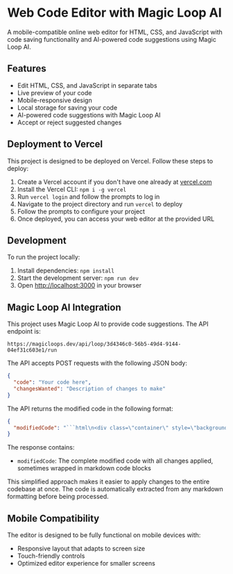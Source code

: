 # Web Code Editor with Magic Loop AI

A mobile-compatible online web editor for HTML, CSS, and JavaScript with code saving functionality and AI-powered code suggestions using Magic Loop AI.

## Features

- Edit HTML, CSS, and JavaScript in separate tabs
- Live preview of your code
- Mobile-responsive design
- Local storage for saving your code
- AI-powered code suggestions with Magic Loop AI
- Accept or reject suggested changes

## Deployment to Vercel

This project is designed to be deployed on Vercel. Follow these steps to deploy:

1. Create a Vercel account if you don't have one already at [vercel.com](https://vercel.com)
2. Install the Vercel CLI: `npm i -g vercel`
3. Run `vercel login` and follow the prompts to log in
4. Navigate to the project directory and run `vercel` to deploy
5. Follow the prompts to configure your project
6. Once deployed, you can access your web editor at the provided URL

## Development

To run the project locally:

1. Install dependencies: `npm install`
2. Start the development server: `npm run dev`
3. Open [http://localhost:3000](http://localhost:3000) in your browser

## Magic Loop AI Integration

This project uses Magic Loop AI to provide code suggestions. The API endpoint is:
```
https://magicloops.dev/api/loop/3d4346c0-56b5-49d4-9144-04ef31c603e1/run
```

The API accepts POST requests with the following JSON body:
```json
{
  "code": "Your code here",
  "changesWanted": "Description of changes to make"
}
```

The API returns the modified code in the following format:
```json
{
  "modifiedCode": "```html\n<div class=\"container\" style=\"background-color: #121212; color: #ffffff;\">\n  <h1>Bob is fun</h1>\n  <p>Start editing to see some magic happen!</p>\n</div>\n```"
}
```

The response contains:
- `modifiedCode`: The complete modified code with all changes applied, sometimes wrapped in markdown code blocks

This simplified approach makes it easier to apply changes to the entire codebase at once. The code is automatically extracted from any markdown formatting before being processed.

## Mobile Compatibility

The editor is designed to be fully functional on mobile devices with:
- Responsive layout that adapts to screen size
- Touch-friendly controls
- Optimized editor experience for smaller screens

